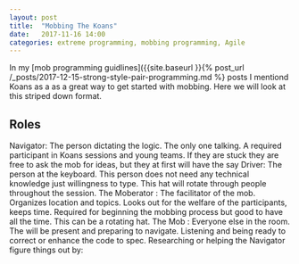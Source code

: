 ```yaml
---
layout: post
title:  "Mobbing The Koans"
date:   2017-11-16 14:00
categories: extreme programming, mobbing programming, Agile
---
```


In my [mob programming guidlines]({{site.baseurl }}{% post_url /_posts/2017-12-15-strong-style-pair-programming.md %} posts I mentiond Koans as a as a great way to get started with mobbing. Here we will look at this striped down format.

## Roles

Navigator: The person dictating the logic. The only one talking. A required participant in Koans sessions and young teams. If they are stuck they are free to ask the mob for ideas, but they at first will have the say 
Driver: The person at the keyboard. This person does not need any technical knowledge just willingness to type. This hat will rotate through people throughout the session.
The Moberator : The facilitator of the mob. Organizes location and topics. Looks out for the welfare of the participants, keeps time. Required for beginning the mobbing process but good to have all the time. This can be a rotating hat.
The Mob : Everyone else in the room. The will be present and preparing to navigate. Listening and being ready to correct or enhance the code to spec. Researching or helping the Navigator figure things out by:
